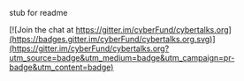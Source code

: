 stub for readme


[![Join the chat at https://gitter.im/cyberFund/cybertalks.org](https://badges.gitter.im/cyberFund/cybertalks.org.svg)](https://gitter.im/cyberFund/cybertalks.org?utm_source=badge&utm_medium=badge&utm_campaign=pr-badge&utm_content=badge)